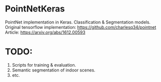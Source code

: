 # **PointNetKeras**
PointNet implementation in Keras. Classification & Segmentation models.\
Original tensorflow implementation: https://github.com/charlesq34/pointnet \
Article: https://arxiv.org/abs/1612.00593
# TODO:
1. Scripts for training & evaluation.
1. Semantic segmentation of indoor scenes.
1. etc.


